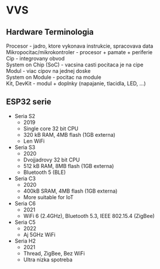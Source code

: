 # VVS

## Hardware Terminologia

Procesor - jadro, ktore vykonava instrukcie, spracovava data  
Mikropocitac/mikrokontroler - procesor + pamate + periferie  
Cip - integrovany obvod  
System on Chip (SoC) - vacsina casti pocitaca je na cipe  
Modul - viac cipov na jednej doske  
System on Module - pocitac na module  
Kit, DevKit - modul + doplnky (napajanie, tlacidla, LED, ...)

## ESP32 serie

- Seria S2
  - 2019
  - Single core 32 bit CPU
  - 320 kB RAM, 4MB flash (1GB externa)
  - Len WiFi
- Seria S3
  - 2020
  - Dvojjadrovy 32 bit CPU
  - 512 kB RAM, 8MB flash (1GB externa)
  - Bluetooth 5 (BLE)
- Seria C3
  - 2020
  - 400kB SRAM, 4MB flash (1GB externa)
  - More suitable for IoT
- Seria C6
  - 2021
  - WiFi 6 (2.4GHz), Bluetooth 5.3, IEEE 802.15.4 (ZigBee)
- Seria C5
  - 2022
  - Aj 5GHz WiFi
- Seria H2
  - 2021
  - Thread, ZigBee, Bez WiFi
  - Ultra nizka spotreba

